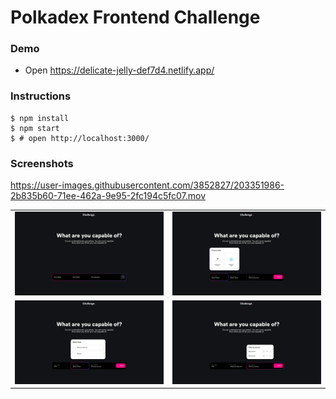 # Polkadex Frontend Challenge

### Demo
- Open https://delicate-jelly-def7d4.netlify.app/

### Instructions
```
$ npm install
$ npm start
$ # open http://localhost:3000/
```

### Screenshots


https://user-images.githubusercontent.com/3852827/203351986-2b835b60-71ee-462a-9e95-2fc194c5fc07.mov



| | |
|-|-|
|![](./screenshots/1.png)|![](./screenshots/2.png)|
|![](./screenshots/3.png)|![](./screenshots/4.png)|
